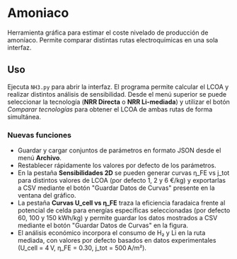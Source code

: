 # Amoniaco

Herramienta gráfica para estimar el coste nivelado de producción de amoníaco.
Permite comparar distintas rutas electroquímicas en una sola interfaz.

## Uso

Ejecuta `NH3.py` para abrir la interfaz. El programa permite calcular el LCOA y
realizar distintos análisis de sensibilidad. Desde el menú superior se puede
seleccionar la tecnología (**NRR Directa** o **NRR Li-mediada**) y utilizar el
botón *Comparar tecnologías* para obtener el LCOA de ambas rutas de forma
simultánea.

### Nuevas funciones

- Guardar y cargar conjuntos de parámetros en formato JSON desde el menú
  **Archivo**.
- Restablecer rápidamente los valores por defecto de los parámetros.
- En la pestaña **Sensibilidades 2D** se pueden generar curvas η_FE vs j_tot
  para distintos valores de LCOA (por defecto 1, 2 y 6 €/kg) y exportarlas a CSV
  mediante el botón "Guardar Datos de Curvas" presente en la ventana del
  gráfico.
- La pestaña **Curvas U_cell vs η_FE** traza la eficiencia faradaica frente al
  potencial de celda para energías específicas seleccionadas (por defecto
  60, 100 y 150 kWh/kg) y permite guardar los datos mostrados a CSV mediante el
  botón "Guardar Datos de Curvas" en la figura.
- El análisis económico incorpora el consumo de H₂ y Li en la ruta mediada,
  con valores por defecto basados en datos experimentales (U_cell = 4 V,
  η_FE = 0.30, j_tot = 500 A/m²).

